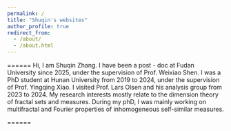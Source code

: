 ```yaml
---
permalink: /
title: "Shuqin's websites"
author_profile: true
redirect_from: 
  - /about/
  - /about.html
---
```





======
Hi, I am Shuqin Zhang. I have been a post - doc at Fudan University since 2025, under the supervision of Prof. Weixiao Shen. I was a PhD student at Hunan University from 2019 to 2024, under the supervision of Prof. Yingqing Xiao. I visited Prof. Lars Olsen and his analysis group from 2023 to 2024.
My research interests mostly relate to the dimension theory of fractal sets and measures. During my phD, I was mainly working on multifractal and Fourier properties of inhomogeneous self-similar measures.


======

